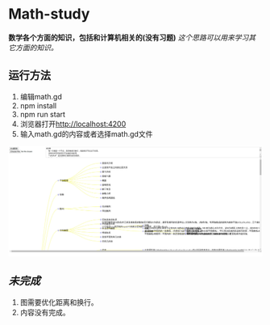 # Math-study

__数学各个方面的知识，包括和计算机相关的(没有习题)__ _这个思路可以用来学习其它方面的知识。_

## 运行方法

1. 编辑math.gd
2. npm install
3. npm run start
4. 浏览器打开[http://localhost:4200](http://localhost:4200)
5. 输入math.gd的内容或者选择math.gd文件

![eg](./img/img1.jpg)

## _未完成_

1. 图需要优化距离和换行。
2. 内容没有完成。
